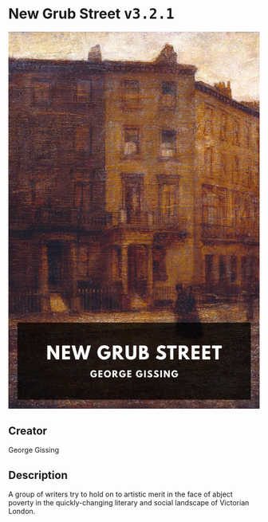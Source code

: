 
# New Grub Street <kbd>v3.2.1</kbd>

<center>
  <img src="./cover-1024.jpg"/>
</center>

## Creator
George Gissing

## Description
A group of writers try to hold on to artistic merit in the face of abject poverty in the quickly-changing literary and social landscape of Victorian London.
